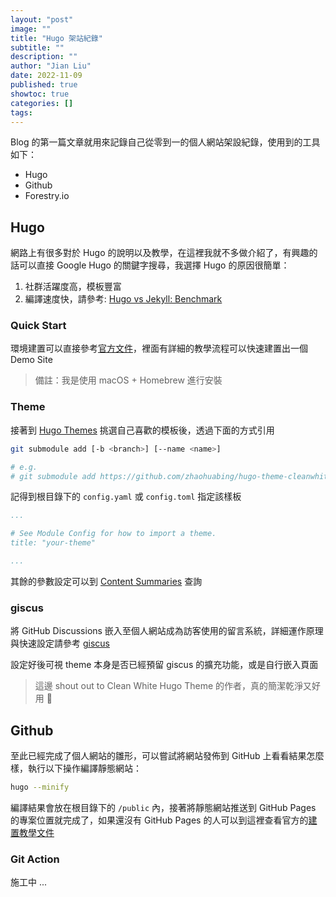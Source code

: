 ```yaml
---
layout: "post"
image: ""
title: "Hugo 架站紀錄"
subtitle: ""
description: ""
author: "Jian Liu"
date: 2022-11-09
published: true
showtoc: true
categories: []
tags:
---
```


Blog 的第一篇文章就用來記錄自己從零到一的個人網站架設紀錄，使用到的工具如下：

- Hugo
- Github
- Forestry.io

## Hugo

網路上有很多對於 Hugo 的說明以及教學，在這裡我就不多做介紹了，有興趣的話可以直接 Google Hugo 的關鍵字搜尋，我選擇 Hugo 的原因很簡單：

1. 社群活躍度高，模板豐富
2. 編譯速度快，請參考: [Hugo vs Jekyll: Benchmark](https://forestry.io/blog/hugo-vs-jekyll-benchmark/)

### Quick Start

環境建置可以直接參考[官方文件](https://gohugo.io/getting-started/)，裡面有詳細的教學流程可以快速建置出一個 Demo Site

> 備註：我是使用 macOS + Homebrew 進行安裝

### Theme

接著到 [Hugo Themes](https://themes.gohugo.io/) 挑選自己喜歡的模板後，透過下面的方式引用

```bash
git submodule add [-b <branch>] [--name <name>]

# e.g.
# git submodule add https://github.com/zhaohuabing/hugo-theme-cleanwhite.git themes/hugo-theme-cleanwhite
```

記得到根目錄下的 `config.yaml` 或 `config.toml` 指定該樣板

```yaml
...

# See Module Config for how to import a theme.
title: "your-theme"

...
```

其餘的參數設定可以到 [Content Summaries](https://gohugo.io/content-management/summaries/#automatic-summary-splitting) 查詢

### giscus

將 GitHub Discussions 嵌入至個人網站成為訪客使用的留言系統，詳細運作原理與快速設定請參考 [giscus](https://giscus.app/zh-TW)  

設定好後可視 theme 本身是否已經預留 giscus 的擴充功能，或是自行嵌入頁面

> 這邊 shout out to Clean White Hugo Theme 的作者，真的簡潔乾淨又好用 🫡

## Github

至此已經完成了個人網站的雛形，可以嘗試將網站發佈到 GitHub 上看看結果怎麼樣，執行以下操作編譯靜態網站：

```bash
hugo --minify
```

編譯結果會放在根目錄下的 `/public` 內，接著將靜態網站推送到 GitHub Pages 的專案位置就完成了，如果還沒有 GitHub Pages 的人可以到這裡查看官方的[建置教學文件](https://pages.github.com/)

### Git Action

施工中 ...
